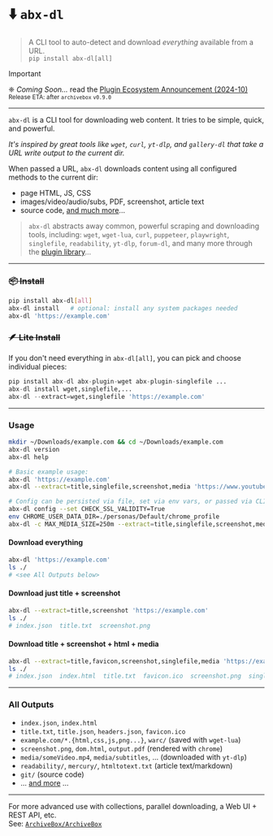 # ⬇️ `abx-dl`

> A CLI tool to auto-detect and download *everything* available from a URL.  
> `pip install abx-dl[all]`

> [!IMPORTANT]  
> ❈ *Coming Soon...*  read the [Plugin Ecosystem Announcement (2024-10)](https://docs.sweeting.me/s/archivebox-plugin-ecosystem-announcement#%F0%9F%94%A2-For-the-minimalists-who-just-want-something-simple)  
> <sub>Release ETA: after `archivebox` `v0.9.0`</sub>

---

`abx-dl` is a CLI tool for downloading web content. It tries to be simple, quick, and powerful.

*It's inspired by great tools like `wget`, `curl`, `yt-dlp`, and `gallery-dl` that take a URL write output to the current dir.*

When passed a URL, `abx-dl` downloads content using all configured methods to the current dir:

- page HTML, JS, CSS
- images/video/audio/subs, PDF, screenshot, article text
- source code, [and much more](https://github.com/ArchiveBox/abx-dl#All-Outputs)...

> `abx-dl` abstracts away common, powerful scraping and downloading tools, including: `wget`, `wget-lua`, `curl`, `puppeteer`, `playwright`, `singlefile`, `readability`, `yt-dlp`, `forum-dl`, and many more through the [plugin library](https://docs.sweeting.me/s/archivebox-plugin-ecosystem-announcement)...

---

### ~~📦 Install~~

```bash
pip install abx-dl[all]
abx-dl install   # optional: install any system packages needed
abx-dl 'https://example.com'
```

### ~~🪶 Lite Install~~

If you don't need everything in `abx-dl[all]`, you can pick and choose individual pieces:
```python
pip install abx-dl abx-plugin-wget abx-plugin-singlefile ...
abx-dl install wget,singlefile,...
abx-dl --extract=wget,singlefile 'https://example.com'
```

---

### Usage
```bash
mkdir ~/Downloads/example.com && cd ~/Downloads/example.com
abx-dl version
abx-dl help

# Basic example usage:
abx-dl 'https://example.com'
abx-dl --extract=title,singlefile,screenshot,media 'https://www.youtube.com/watch?v=dQw4w9WgXcQ'

# Config can be persisted via file, set via env vars, or passed via CLI args:
abx-dl config --set CHECK_SSL_VALIDITY=True
env CHROME_USER_DATA_DIR=./personas/Default/chrome_profile
abx-dl -c MAX_MEDIA_SIZE=250m --extract=title,singlefile,screenshot,media 'https://www.youtube.com/watch?v=dQw4w9WgXcQ'
```

#### Download everything

```bash
abx-dl 'https://example.com'
ls ./
# <see All Outputs below>
```

#### Download just title + screenshot

```bash
abx-dl --extract=title,screenshot 'https://example.com'
ls ./
# index.json  title.txt  screenshot.png
```

#### Download title + screenshot + html + media

```bash
abx-dl --extract=title,favicon,screenshot,singlefile,media 'https://example.com'
ls ./
# index.json  index.html  title.txt  favicon.ico  screenshot.png  singlefile.html  media/Some_video.mp4
```

---

### All Outputs

- `index.json`, `index.html`
- `title.txt`, `title.json`, `headers.json`, `favicon.ico`
- `example.com/*.{html,css,js,png...}`, `warc/`  (saved with `wget-lua`)
- `screenshot.png`, `dom.html`, `output.pdf` (rendered with `chrome`)
- `media/someVideo.mp4`, `media/subtitles`, ... (downloaded with `yt-dlp`)
- `readability/`, `mercury/`, `htmltotext.txt` (article text/markdown)
- `git/` (source code)
- ... [and more](https://github.com/ArchiveBox/ArchiveBox#output-formats) ...

---

For more advanced use with collections, parallel downloading, a Web UI + REST API, etc.  
See: [`ArchiveBox/ArchiveBox`](https://github.com/ArchiveBox/ArchiveBox)
